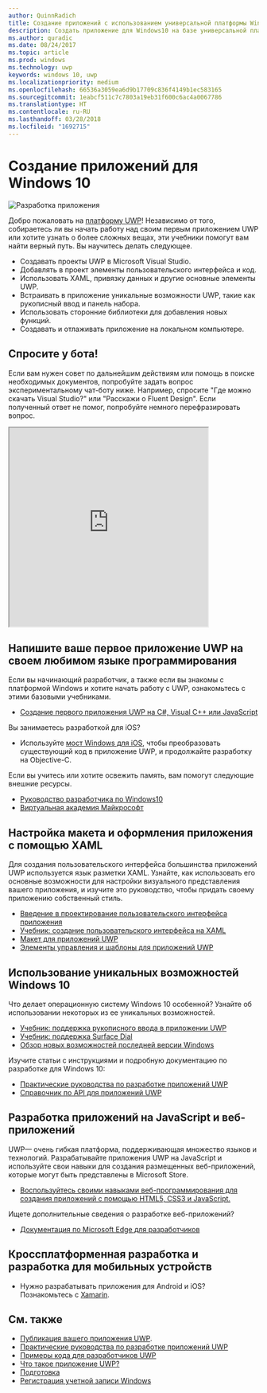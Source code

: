 ```yaml
---
author: QuinnRadich
title: Создание приложений с использованием универсальной платформы Windows
description: Создать приложение для Windows10 на базе универсальной платформы Windows (UWP) проще, чем кажется.
ms.author: quradic
ms.date: 08/24/2017
ms.topic: article
ms.prod: windows
ms.technology: uwp
keywords: windows 10, uwp
ms.localizationpriority: medium
ms.openlocfilehash: 66536a3059ea6d9b17709c836f4149b1ec583165
ms.sourcegitcommit: 1eabcf511c7c7803a19eb31f600c6ac4a0067786
ms.translationtype: HT
ms.contentlocale: ru-RU
ms.lasthandoff: 03/28/2018
ms.locfileid: "1692715"
---
```

# <a name="create-apps-for-windows-10"></a>Создание приложений для Windows 10

![Разработка приложения](images/build-your-app.png)

Добро пожаловать на [платформу UWP](universal-application-platform-guide.md)! Независимо от того, собираетесь ли вы начать работу над своим первым приложением UWP или хотите узнать о более сложных вещах, эти учебники помогут вам найти верный путь. Вы научитесь делать следующее.

-   Создавать проекты UWP в Microsoft Visual Studio.
-   Добавлять в проект элементы пользовательского интерфейса и код.
-   Использовать XAML, привязку данных и другие основные элементы UWP.
-   Встраивать в приложение уникальные возможности UWP, такие как рукописный ввод и панель набора.
-   Использовать сторонние библиотеки для добавления новых функций.
-   Создавать и отлаживать приложение на локальном компьютере.

## <a name="ask-a-bot"></a>Спросите у бота!

Если вам нужен совет по дальнейшим действиям или помощь в поиске необходимых документов, попробуйте задать вопрос экспериментальному чат-боту ниже. Например, спросите "Где можно скачать Visual Studio?" или "Расскажи о Fluent Design". Если полученный ответ не помог, попробуйте немного перефразировать вопрос.

<iframe src='https://webchat.botframework.com/embed/DocBot4?s=T2nP6qZUXC8.cwA.lvc.AR-ZBwtULpaITu6_dAhMwrmg4R2GSLNzIoiMNFL8M7M' height="400" width="400"></iframe>

## <a name="write-your-first-uwp-app-in-your-favorite-programming-language"></a>Напишите ваше первое приложение UWP на своем любимом языке программирования

Если вы начинающий разработчик, а также если вы знакомы с платформой Windows и хотите начать работу с UWP, ознакомьтесь с этими базовыми учебниками.

* [Создание первого приложения UWP на C#, Visual C++ или JavaScript](your-first-app.md)

Вы занимаетесь разработкой для iOS?

* Используйте [мост Windows для iOS](https://developer.microsoft.com/windows/bridges/ios), чтобы преобразовать существующий код в приложение UWP, и продолжайте разработку на Objective-C.

Если вы учитесь или хотите освежить память, вам помогут следующие внешние ресурсы.

* [Руководство разработчика по Windows10](https://go.microsoft.com/fwlink/?linkid=850804)
* [Виртуальная академия Майкрософт](http://www.microsoftvirtualacademy.com/)

## <a name="customize-your-apps-layout-and-appearance-with-xaml"></a>Настройка макета и оформления приложения с помощью XAML

Для создания пользовательского интерфейса большинства приложений UWP используется язык разметки XAML. Узнайте, как использовать его основные возможности для настройки визуального представления вашего приложения, и изучите это руководство, чтобы придать своему приложению собственный стиль.

* [Введение в проектирование пользовательского интерфейса приложения](../design/basics/design-and-ui-intro.md)
* [Учебник: создание пользовательского интерфейса на XAML](../design/basics/xaml-basics-ui.md)
* [Макет для приложений UWP](../design/layout/index.md)
* [Элементы управления и шаблоны для приложений UWP](../design/controls-and-patterns/index.md)

## <a name="use-features-unique-to-windows-10"></a>Использование уникальных возможностей Windows 10

Что делает операционную систему Windows 10 особенной? Узнайте об использовании некоторых из ее уникальных возможностей.

* [Учебник: поддержка рукописного ввода в приложении UWP](../design/input/ink-walkthrough.md)
* [Учебник: поддержка Surface Dial](../design/input/radialcontroller-walkthrough.md)
* [Обзор новых возможностей последней версии Windows](../whats-new/windows-10-version-latest.md)

Изучите статьи с инструкциями и подробную документацию по разработке для Windows 10:

* [Практические руководства по разработке приложений UWP](https://developer.microsoft.com/windows/apps/develop)
* [Справочник по API для приложений UWP](https://docs.microsoft.com/en-us/uwp/)

## <a name="develop-javascript-and-web-apps"></a>Разработка приложений на JavaScript и веб-приложений

UWP— очень гибкая платформа, поддерживающая множество языков и технологий. Разрабатывайте приложения UWP на JavaScript и используйте свои навыки для создания размещенных веб-приложений, которые могут быть представлены в Microsoft Store.

* [Воспользуйтесь своими навыками веб-программирования для создания приложений с помощью HTML5, CSS3 и JavaScript.](your-first-app.md#javascript-and-html)

Ищете дополнительные сведения о разработке веб-приложений?

* [Документация по Microsoft Edge для разработчиков](https://docs.microsoft.com/microsoft-edge/)

## <a name="cross-platform-and-mobile-development"></a>Кроссплатформенная разработка и разработка для мобильных устройств

* Нужно разрабатывать приложения для Android и iOS? Познакомьтесь с [Xamarin](https://www.xamarin.com).

## <a name="see-also"></a>См. также

* [Публикация вашего приложения UWP](https://developer.microsoft.com/store/publish-apps).
* [Практические руководства по разработке приложений UWP](https://developer.microsoft.com/windows/apps/develop)
* [Примеры кода для разработчиков UWP](https://developer.microsoft.com/windows/samples)
* [Что такое приложение UWP?](universal-application-platform-guide.md)
* [Подготовка](get-set-up.md)
* [Регистрация учетной записи Windows](sign-up.md)